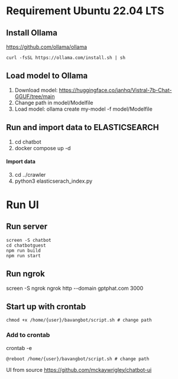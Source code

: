 # Requirement Ubuntu 22.04 LTS

## Install Ollama

https://github.com/ollama/ollama

```
curl -fsSL https://ollama.com/install.sh | sh
```

## Load model to Ollama

1. Download model: https://huggingface.co/janhq/Vistral-7b-Chat-GGUF/tree/main
2. Change path in model/Modelfile 
3. Load model: ollama create my-model -f model/Modelfile 


## Run and import data to ELASTICSEARCH

1. cd chatbot
2. docker compose up -d

#### Import data

3. cd ../crawler
4. python3 elasticserach_index.py

# Run UI

## Run server
```
screen -S chatbot
cd chatbotguest
npm run build
npm run start
```

## Run ngrok
screen -S ngrok
ngrok http --domain gptphat.com 3000

## Start up with crontab
```
chmod +x /home/{user}/bavangbot/script.sh # change path
```
### Add to crontab

crontab -e
```
@reboot /home/{user}/bavangbot/script.sh # change path
```

UI from source https://github.com/mckaywrigley/chatbot-ui